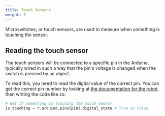 ```yaml
---
title: Touch Sensors
weight: 7
---
```

 
Microswitches, or touch sensors, are used to measure when something is touching the sensor.

## Reading the touch sensor
 
The touch sensors will be connected to a specific pin in the Arduino, typically wired in such a way that the pin's voltage is changed when the switch is pressed by an object.

To read this, you need to read the digital value of the correct pin. You can get the correct pin number by looking at [the documentation for the robot](/robots/), then writing the code like so:

``` python
# Get if something is touching the touch sensor.
is_touching = r.arduino.pins[pin].digital_state # True or False
```